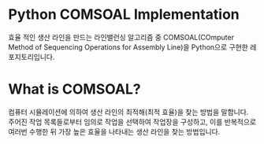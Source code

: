 # Python COMSOAL Implementation

효율 적인 생산 라인을 만드는 라인밸런싱 알고리즘 중 COMSOAL(COmputer Method of Sequencing Operations for Assembly Line)을 Python으로 구현한 레포지토리입니다.

# What is COMSOAL?

컴퓨터 시뮬레이션에 의하여 생산 라인의 최적해(최적 효율)을 찾는 방법을 말합니다. 주어진 작업 목록들로부터 임의로 작업을 선택하여 작업장을 구성하고, 이를 반복적으로 여러번 수행한 뒤 가장 높은 효율을 나타내는 생산 라인을 찾는 방법입니다.
